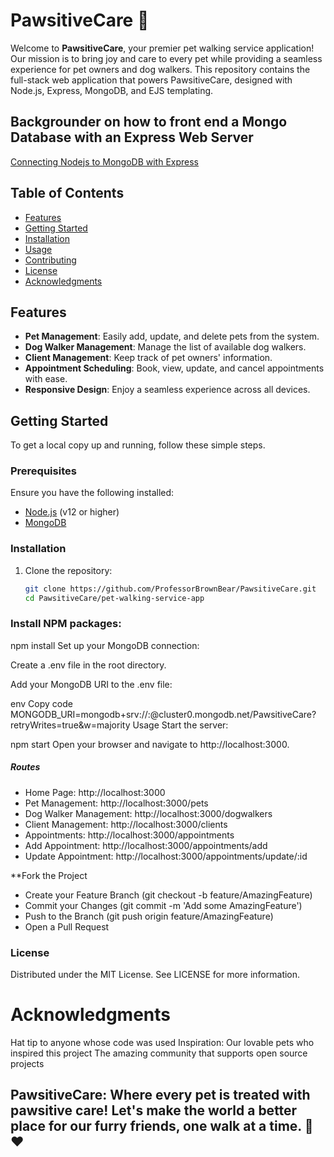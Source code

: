 # PawsitiveCare 🐾

Welcome to **PawsitiveCare**, your premier pet walking service application! Our mission is to bring joy and care to every pet while providing a seamless experience for pet owners and dog walkers. This repository contains the full-stack web application that powers PawsitiveCare, designed with Node.js, Express, MongoDB, and EJS templating.

## Backgrounder on how to front end a Mongo Database with an Express Web Server
[Connecting Nodejs to MongoDB with Express](https://www.perplexity.ai/page/Connecting-Nodejs-to-vEHEEa7yTAOgCqRIXseLrw)

## Table of Contents

- [Features](#features)
- [Getting Started](#getting-started)
- [Installation](#installation)
- [Usage](#usage)
- [Contributing](#contributing)
- [License](#license)
- [Acknowledgments](#acknowledgments)

## Features

- **Pet Management**: Easily add, update, and delete pets from the system.
- **Dog Walker Management**: Manage the list of available dog walkers.
- **Client Management**: Keep track of pet owners' information.
- **Appointment Scheduling**: Book, view, update, and cancel appointments with ease.
- **Responsive Design**: Enjoy a seamless experience across all devices.

## Getting Started

To get a local copy up and running, follow these simple steps.

### Prerequisites

Ensure you have the following installed:

- [Node.js](https://nodejs.org/) (v12 or higher)
- [MongoDB](https://www.mongodb.com/)

### Installation

1. Clone the repository:

   ```bash
   git clone https://github.com/ProfessorBrownBear/PawsitiveCare.git
   cd PawsitiveCare/pet-walking-service-app


### Install NPM packages:

npm install
Set up your MongoDB connection:

Create a .env file in the root directory.

Add your MongoDB URI to the .env file:

env
Copy code
MONGODB_URI=mongodb+srv://<username>:<password>@cluster0.mongodb.net/PawsitiveCare?retryWrites=true&w=majority
Usage
Start the server:


npm start
Open your browser and navigate to http://localhost:3000.

##### Routes
- Home Page: http://localhost:3000
- Pet Management: http://localhost:3000/pets
- Dog Walker Management: http://localhost:3000/dogwalkers
- Client Management: http://localhost:3000/clients
- Appointments: http://localhost:3000/appointments
- Add Appointment: http://localhost:3000/appointments/add
- Update Appointment: http://localhost:3000/appointments/update/:id

  
**Fork the Project
- Create your Feature Branch (git checkout -b feature/AmazingFeature)
- Commit your Changes (git commit -m 'Add some AmazingFeature')
- Push to the Branch (git push origin feature/AmazingFeature)
- Open a Pull Request

  
### License
Distributed under the MIT License. See LICENSE for more information.

# Acknowledgments
Hat tip to anyone whose code was used
Inspiration: Our lovable pets who inspired this project
The amazing community that supports open source projects

## PawsitiveCare: Where every pet is treated with pawsitive care! Let's make the world a better place for our furry friends, one walk at a time. 🐶❤️
